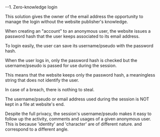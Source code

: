 --1. Zero-knowledge login 

This solution gives the owner of the email address the opportunity to manage the login 
without the website publisher's knowledge.

When creating an "account" to an anonymous user, the website issues a password hash 
that the user keeps associated to its email address. 

To login easily, the user can save its username/pseudo with the password hash. 

When the user logs in, only the password hash is checked 
but the username/pseudo is passed for use during the session.

This means that the website keeps only the password hash, 
a meaningless string that does not identify the user. 

In case of a breach, there is nothing to steal. 

The username/pseudo or email address used during the session is NOT kept in a file at website's end.

Despite the full privacy, the session's username/pseudo makes it easy to follow up the activity, comments and usages of a given anonymous user. This is because 'identity' and 'character' are of different nature. and correspond to a different angle.
